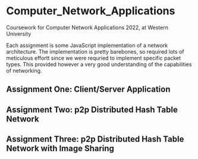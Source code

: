 # Computer_Network_Applications
Coursework for Computer Network Applications 2022, at Western University

Each assignment is some JavaScript implementation of a network architecture. The implementation is pretty barebones, so required lots of meticulous effortt since we were requried to implement specific packet types. This provided however a very good understanding of the capabilities of networking.

## Assignment One: Client/Server Application

## Assignment Two: p2p Distributed Hash Table Network

## Assignment Three: p2p Distributed Hash Table Network with Image Sharing
